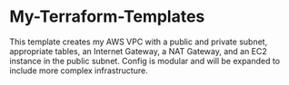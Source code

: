 # My-Terraform-Templates
This template creates my AWS VPC with a public and private subnet, appropriate tables, an Internet Gateway, a NAT Gateway,
and an EC2 instance in the public subnet. Config is modular and will be expanded to include more complex infrastructure.
